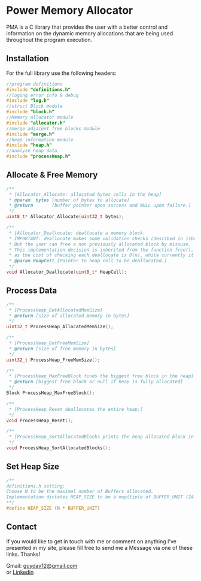 # Power Memory Allocator 

PMA is a C library that provides the user with a better control and information on the dynamic memory allocations that are being used throughout the program execution.

## Installation

For the full library use the following headers:

```c
//program definitions
#include "definitions.h"
//loging error info & debug
#include "log.h"
//struct Block module
#include "block.h"
//Memory allocator module
#include "allocator.h"
//merge adjacent free blocks module
#include "merge.h"
//heap information module
#include "heap.h"
//analyze heap data
#include "processHeap.h"
```

## Allocate & Free Memory

```c
/**
 * [Allocator_Allocate: allocated bytes cells in the heap]
 * @param  bytes [number of bytes to allocate]
 * @return       [buffer pointer upon success and NULL upon failure.]
 */
uint8_t* Allocator_Allocate(uint32_t bytes);

/**
 * [Allocator_Deallocate: deallocate a memory block.
 * IMPORTANT: deallocate makes some validation checks (desribed in isDeallocateValid),
 * But the user can free a non previously allocated block by missuse.
 * This implementation decision is inherited from the function free(),
 * as the cost of checking each deallocate is O(n), while currently it's O(1)]
 * @param HeapCell [Pointer to heap cell to be deallocated.]
 */
void Allocator_Deallocate(uint8_t* HeapCell);

```

## Process Data

```c
/**
 * [ProcessHeap_GetAllocatedMemSize]
 * @return [size of allocated memory in bytes]
 */
uint32_t ProcessHeap_AllocatedMemSize();

/**
 * [ProcessHeap_GetFreeMemSize]
 * @return [size of free memory in bytes]
 */
uint32_t ProcessHeap_FreeMemSize();

/**
 * [ProcessHeap_MaxFreeBlock finds the biggest free block in the heap]
 * @return [biggest free block or null if heap is fully allocated]
 */
Block ProcessHeap_MaxFreeBlock();

/**
 * [ProcessHeap_Reset deallocates the entire heap;]
 */
void ProcessHeap_Reset();

/**
 * [ProcessHeap_SortAllocatedBlocks prints the heap allocated block in a sorted descending order]
 */
void ProcessHeap_SortAllocatedBlocks();

```

## Set Heap Size
```c
/**
definitions.h setting:
Choose N to be the maximal number of Buffers allocated. 
Implementation dictates HEAP_SIZE to be a mupltiple of BUFFER_UNIT (24 bits).
**/
#define HEAP_SIZE (N * BUFFER_UNIT)
```


## Contact
If you would like to get in touch with me or comment on anything I've presented in my site, please fill free to send me a Message via one of these links. Thanks!

Gmail: guydav12@gmail.com  
or
[Linkedin](https://www.linkedin.com/in/guy-davidson/)